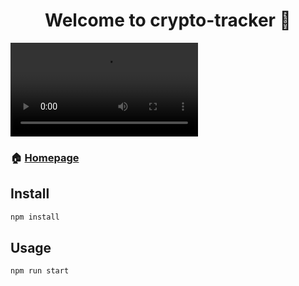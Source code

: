 <h1 align="center">Welcome to crypto-tracker 👋</h1>

<video src="https://user-images.githubusercontent.com/110220308/219596089-04abbb33-058e-4463-956d-60f4318ef011.gif"></video>

### 🏠 [Homepage](https://jieuncodes.github.io/crypto-tracker-deploy)

## Install

```sh
npm install
```

## Usage

```sh
npm run start
```
